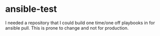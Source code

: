 # ansible-test
I needed a repository that I could build one time/one off playbooks in for ansible pull. This is prone to change and not for production.
